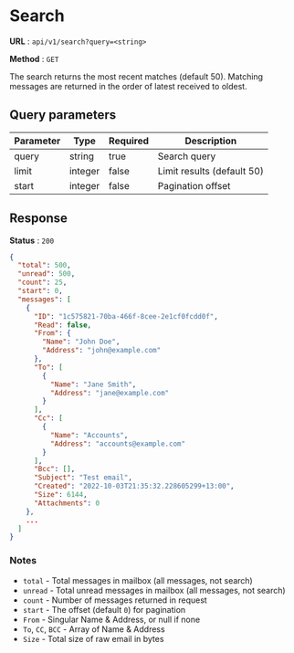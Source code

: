 # Search

**URL** : `api/v1/search?query=<string>`

**Method** : `GET`

The search returns the most recent matches (default 50).
Matching messages are returned in the order of latest received to oldest.


## Query parameters

| Parameter | Type    | Required | Description                |
|-----------|---------|----------|----------------------------|
| query     | string  | true     | Search query               |
| limit     | integer | false    | Limit results (default 50) |
| start     | integer | false    | Pagination offset          |


## Response

**Status** : `200`

```json
{
  "total": 500,
  "unread": 500,
  "count": 25,
  "start": 0,
  "messages": [
    {
      "ID": "1c575821-70ba-466f-8cee-2e1cf0fcdd0f",
      "Read": false,
      "From": {
        "Name": "John Doe",
        "Address": "john@example.com"
      },
      "To": [
        {
          "Name": "Jane Smith",
          "Address": "jane@example.com"
        }
      ],
      "Cc": [
        {
          "Name": "Accounts",
          "Address": "accounts@example.com"
        }
      ],
      "Bcc": [],
      "Subject": "Test email",
      "Created": "2022-10-03T21:35:32.228605299+13:00",
      "Size": 6144,
      "Attachments": 0
    },
    ...
  ]
}
```

### Notes

- `total` - Total messages in mailbox (all messages, not search)
- `unread` - Total unread messages in mailbox (all messages, not search)
- `count` - Number of messages returned in request
- `start` - The offset (default `0`) for pagination
- `From` - Singular Name & Address, or null if none
- `To`, `CC`, `BCC` - Array of Name & Address
- `Size` - Total size of raw email in bytes
